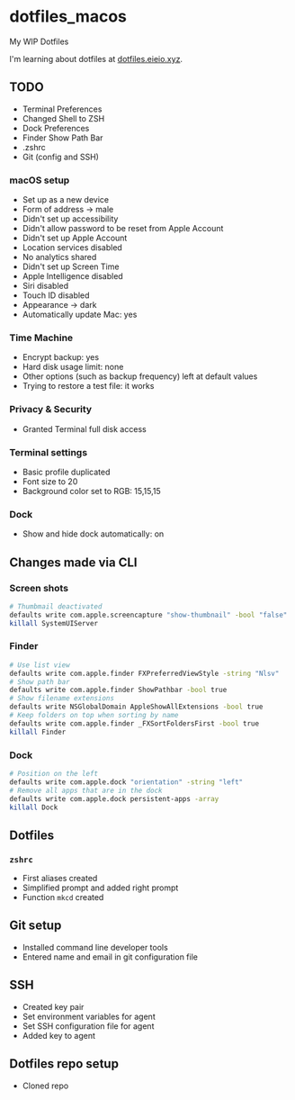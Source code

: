 # dotfiles_macos
My WIP Dotfiles

I'm learning about dotfiles at [dotfiles.eieio.xyz](http://dotfiles.eieio.xyz).

## TODO
- Terminal Preferences
- Changed Shell to ZSH
- Dock Preferences
- Finder Show Path Bar
- .zshrc
- Git (config and SSH)

### macOS setup
- Set up as a new device
- Form of address -> male
- Didn't set up accessibility
- Didn't allow password to be reset from Apple Account
- Didn't set up Apple Account
- Location services disabled
- No analytics shared
- Didn't set up Screen Time
- Apple Intelligence disabled
- Siri disabled
- Touch ID disabled
- Appearance -> dark
- Automatically update Mac: yes

### Time Machine
- Encrypt backup: yes
- Hard disk usage limit: none
- Other options (such as backup frequency) left at default values
- Trying to restore a test file: it works

### Privacy & Security
- Granted Terminal full disk access

### Terminal settings
- Basic profile duplicated
- Font size to 20
- Background color set to RGB: 15,15,15

### Dock
- Show and hide dock automatically: on

## Changes made via CLI
### Screen shots
```bash
# Thumbmail deactivated
defaults write com.apple.screencapture "show-thumbnail" -bool "false"
killall SystemUIServer
```

### Finder
```bash
# Use list view
defaults write com.apple.finder FXPreferredViewStyle -string "Nlsv"
# Show path bar
defaults write com.apple.finder ShowPathbar -bool true
# Show filename extensions
defaults write NSGlobalDomain AppleShowAllExtensions -bool true
# Keep folders on top when sorting by name
defaults write com.apple.finder _FXSortFoldersFirst -bool true
killall Finder
```

### Dock
```bash
# Position on the left
defaults write com.apple.dock "orientation" -string "left"
# Remove all apps that are in the dock
defaults write com.apple.dock persistent-apps -array
killall Dock
```

## Dotfiles
### `zshrc`
- First aliases created
- Simplified prompt and added right prompt
- Function `mkcd` created

## Git setup
- Installed command line developer tools
- Entered name and email in git configuration file

## SSH
- Created key pair
- Set environment variables for agent
- Set SSH configuration file for agent
- Added key to agent

## Dotfiles repo setup
- Cloned repo
